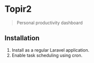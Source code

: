 # Topir2
> Personal productivity dashboard

## Installation
1. Install as a regular Laravel application.
1. Enable task scheduling using cron.
